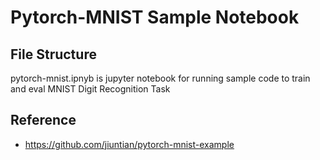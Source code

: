 
# Pytorch-MNIST Sample Notebook

## File Structure
pytorch-mnist.ipnyb is jupyter notebook for running sample code to train and eval MNIST Digit Recognition Task

## Reference
* https://github.com/jiuntian/pytorch-mnist-example
